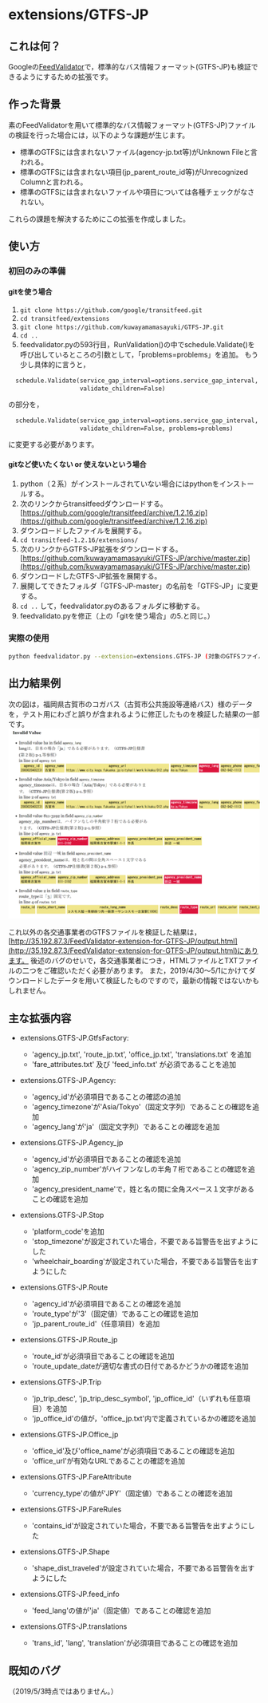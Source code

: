 # extensions/GTFS-JP

## これは何？

Googleの[FeedValidator](https://github.com/google/transitfeed/wiki/FeedValidator)で，標準的なバス情報フォーマット(GTFS-JP)も検証できるようにするための拡張です。

## 作った背景

素のFeedValidatorを用いて標準的なバス情報フォーマット(GTFS-JP)ファイルの検証を行った場合には，以下のような課題が生じます。

- 標準のGTFSには含まれないファイル(agency-jp.txt等)がUnknown Fileと言われる。
- 標準のGTFSには含まれない項目(jp_parent_route_id等)がUnrecognized Columnと言われる。
- 標準のGTFSには含まれないファイルや項目については各種チェックがなされない。

これらの課題を解決するためにこの拡張を作成しました。

## 使い方

### 初回のみの準備

#### gitを使う場合

1. `git clone https://github.com/google/transitfeed.git`
1. `cd transitfeed/extensions`
1. `git clone https://github.com/kuwayamamasayuki/GTFS-JP.git`
1. `cd ..`
1. feedvalidator.pyの593行目，RunValidation()の中でschedule.Validate()を呼び出しているところの引数として，「problems=problems」を追加。
もう少し具体的に言うと，
````
  schedule.Validate(service_gap_interval=options.service_gap_interval,
                    validate_children=False)
````
の部分を，
````
  schedule.Validate(service_gap_interval=options.service_gap_interval,
                    validate_children=False, problems=problems)
````
に変更する必要があります。


#### gitなど使いたくない or 使えないという場合

1. python（２系）がインストールされていない場合にはpythonをインストールする。
1. 次のリンクからtransitfeedダウンロードする。[https://github.com/google/transitfeed/archive/1.2.16.zip](https://github.com/google/transitfeed/archive/1.2.16.zip)
1. ダウンロードしたファイルを展開する。
1. `cd transitfeed-1.2.16/extensions/`
1. 次のリンクからGTFS-JP拡張をダウンロードする。[https://github.com/kuwayamamasayuki/GTFS-JP/archive/master.zip](https://github.com/kuwayamamasayuki/GTFS-JP/archive/master.zip)
1. ダウンロードしたGTFS-JP拡張を展開する。
1. 展開してできたフォルダ「GTFS-JP-master」の名前を「GTFS-JP」に変更する。
1. `cd ..` して，feedvalidator.pyのあるフォルダに移動する。
1. feedvalidato.pyを修正（上の「gitを使う場合」の5.と同じ。）

### 実際の使用

````sh
python feedvalidator.py --extension=extensions.GTFS-JP (対象のGTFSファイルやフォルダ)
````

## 出力結果例

次の図は，福岡県古賀市のコガバス（古賀市公共施設等連絡バス）様のデータを，テスト用にわざと誤りが含まれるように修正したものを検証した結果の一部です。
![出力例](キャプチャ.PNG)

これ以外の各交通事業者のGTFSファイルを検証した結果は，[http://35.192.87.3/FeedValidator-extension-for-GTFS-JP/output.html](http://35.192.87.3/FeedValidator-extension-for-GTFS-JP/output.html)にあります。
後述のバグのせいで，各交通事業者につき，HTMLファイルとTXTファイルの二つをご確認いただく必要があります。
また，2019/4/30～5/1にかけてダウンロードしたデータを用いて検証したものですので，最新の情報ではないかもしれません。

## 主な拡張内容

- extensions.GTFS-JP.GtfsFactory:
  - 'agency_jp.txt', 'route_jp.txt', 'office_jp.txt', 'translations.txt' を追加
  - 'fare_attributes.txt' 及び 'feed_info.txt' が必須であることを追加

- extensions.GTFS-JP.Agency:
  - 'agency_id'が必須項目であることの確認の追加
  - 'agency_timezone'が'Asia/Tokyo'（固定文字列）であることの確認を追加
  - 'agency_lang'が'ja'（固定文字列）であることの確認を追加

- extensions.GTFS-JP.Agency_jp
  - 'agency_id'が必須項目であることの確認を追加
  - 'agency_zip_number'がハイフンなしの半角７桁であることの確認を追加
  - 'agency_president_name'で，姓と名の間に全角スペース１文字があることの確認を追加

- extensions.GTFS-JP.Stop
  - 'platform_code'を追加
  - 'stop_timezone'が設定されていた場合，不要である旨警告を出すようにした
  - 'wheelchair_boarding'が設定されていた場合，不要である旨警告を出すようにした

- extensions.GTFS-JP.Route
  - 'agency_id'が必須項目であることの確認を追加
  - 'route_type'が'3'（固定値）であることの確認を追加
  - 'jp_parent_route_id'（任意項目）を追加

- extensions.GTFS-JP.Route_jp
  - 'route_id'が必須項目であることの確認を追加
  - 'route_update_dateが適切な書式の日付であるかどうかの確認を追加

- extensions.GTFS-JP.Trip
  - 'jp_trip_desc', 'jp_trip_desc_symbol', 'jp_office_id'（いずれも任意項目）を追加
  - 'jp_office_id'の値が，'office_jp.txt'内で定義されているかの確認を追加

- extensions.GTFS-JP.Office_jp
  - 'office_id'及び'office_name'が必須項目であることの確認を追加
  - 'office_url'が有効なURLであることの確認を追加

- extensions.GTFS-JP.FareAttribute
  - 'currency_type'の値が'JPY'（固定値）であることの確認を追加

- extensions.GTFS-JP.FareRules
  - 'contains_id'が設定されていた場合，不要である旨警告を出すようにした

- extensions.GTFS-JP.Shape
  - 'shape_dist_traveled'が設定されていた場合，不要である旨警告を出すようにした

- extensions.GTFS-JP.feed_info
  - 'feed_lang'の値が'ja'（固定値）であることの確認を追加

- extensions.GTFS-JP.translations
  - 'trans_id', 'lang', 'translation'が必須項目であることの確認を追加

## 既知のバグ

（2019/5/3時点ではありません。）
